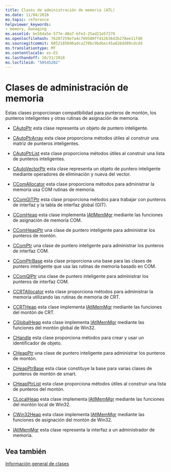 ```yaml
---
title: Clases de administración de memoria (ATL)
ms.date: 11/04/2016
ms.topic: reference
helpviewer_keywords:
- memory, managing
ms.assetid: be564a5e-577e-40a7-bfe3-25ad21e57270
ms.openlocfilehash: 76207259e7a4c769580ff41263642b278ee11f40
ms.sourcegitcommit: 6052185696adca270bc9bdbec45a626dd89cdcdd
ms.translationtype: MT
ms.contentlocale: es-ES
ms.lasthandoff: 10/31/2018
ms.locfileid: "50545202"
---
```

# <a name="memory-management-classes"></a>Clases de administración de memoria

Estas clases proporcionan compatibilidad para punteros de montón, los punteros inteligentes y otras rutinas de asignación de memoria.

- [CAutoPtr](../atl/reference/cautoptr-class.md) esta clase representa un objeto de puntero inteligente.

- [CAutoPtrArray](../atl/reference/cautoptrarray-class.md) esta clase proporciona métodos útiles al construir una matriz de punteros inteligentes.

- [CAutoPtrList](../atl/reference/cautoptrlist-class.md) esta clase proporciona métodos útiles al construir una lista de punteros inteligentes.

- [CAutoVectorPtr](../atl/reference/cautovectorptr-class.md) esta clase representa un objeto de puntero inteligente mediante operadores de eliminación y nueva del vector.

- [CComAllocator](../atl/reference/ccomallocator-class.md) esta clase proporciona métodos para administrar la memoria usa COM rutinas de memoria.

- [CComGITPtr](../atl/reference/ccomgitptr-class.md) esta clase proporciona métodos para trabajar con punteros de interfaz y la tabla de interfaz global (GIT).

- [CComHeap](../atl/reference/ccomheap-class.md) esta clase implementa [IAtlMemMgr](../atl/reference/iatlmemmgr-class.md) mediante las funciones de asignación de memoria COM.

- [CComHeapPtr](../atl/reference/ccomheapptr-class.md) una clase de puntero inteligente para administrar los punteros de montón.

- [CComPtr](../atl/reference/ccomptr-class.md) una clase de puntero inteligente para administrar los punteros de interfaz COM.

- [CComPtrBase](../atl/reference/ccomptrbase-class.md) esta clase proporciona una base para las clases de puntero inteligente que usa las rutinas de memoria basado en COM.

- [CComQIPtr](../atl/reference/ccomqiptr-class.md) una clase de puntero inteligente para administrar los punteros de interfaz COM.

- [CCRTAllocator](../atl/reference/ccrtallocator-class.md) esta clase proporciona métodos para administrar la memoria utilizando las rutinas de memoria de CRT.

- [CCRTHeap](../atl/reference/ccrtheap-class.md) esta clase implementa [IAtlMemMgr](../atl/reference/iatlmemmgr-class.md) mediante las funciones del montón de CRT.

- [CGlobalHeap](../atl/reference/cglobalheap-class.md) esta clase implementa [IAtlMemMgr](../atl/reference/iatlmemmgr-class.md) mediante las funciones del montón global de Win32.

- [CHandle](../atl/reference/chandle-class.md) esta clase proporciona métodos para crear y usar un identificador de objeto.

- [CHeapPtr](../atl/reference/cheapptr-class.md) una clase de puntero inteligente para administrar los punteros de montón.

- [CHeapPtrBase](../atl/reference/cheapptrbase-class.md) esta clase constituye la base para varias clases de punteros de montón de smart.

- [CHeapPtrList](../atl/reference/cheapptrlist-class.md) esta clase proporciona métodos útiles al construir una lista de punteros del montón.

- [CLocalHeap](../atl/reference/clocalheap-class.md) esta clase implementa [IAtlMemMgr](../atl/reference/iatlmemmgr-class.md) mediante las funciones del montón local de Win32.

- [CWin32Heap](../atl/reference/cwin32heap-class.md) esta clase implementa [IAtlMemMgr](../atl/reference/iatlmemmgr-class.md) mediante las funciones de asignación del montón de Win32.

- [IAtlMemMgr](../atl/reference/iatlmemmgr-class.md) esta clase representa la interfaz a un administrador de memoria.

## <a name="see-also"></a>Vea también

[Información general de clases](../atl/atl-class-overview.md)

